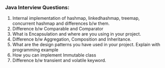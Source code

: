 ### Java Interview Questions:

1. Internal implementation of hashmap, linkedhashmap, treemap, concurrent hashmap and differences b/w them.
2. Difference b/w Comparable and Comparator
3. What is Encapsulation and where are you using in your project.
4. Difference b/w Aggregation, Composition and Inheritance.
5. What are the design patterns you have used in your project. Explain with programming example
6. How you can implement Immutable class
7. Difference b/w transient and volatile keyword.
